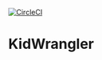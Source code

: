 
[![CircleCI](https://dl.circleci.com/status-badge/img/gh/gendath/KidWrangler/tree/main.svg?style=shield)](https://dl.circleci.com/status-badge/redirect/gh/gendath/KidWrangler/tree/main)
# KidWrangler